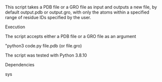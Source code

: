 This script takes a PDB file or a GRO file as input and outputs a new file, by default output.pdb or output.gro, 
with only the atoms within a specified range of residue IDs specified by the user.



Execution

The script accepts either a PDB file or a GRO file as an argument

"python3 code.py file.pdb (or file.gro)

The script was tested with Python 3.8.10





Dependencies

sys
